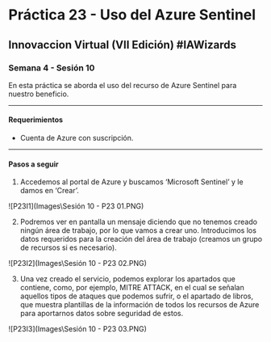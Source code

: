 # Práctica 23 - Uso del Azure Sentinel 

## Innovaccion Virtual (VII Edición) #IAWizards

### Semana 4 - Sesión 10

En esta práctica se aborda el uso del recurso de Azure Sentinel para nuestro beneficio. 

-------------------------------------------------

#### Requerimientos
- Cuenta de Azure con suscripción.

--------------------------------------------------

#### Pasos a seguir 

1. Accedemos al portal de Azure y buscamos ‘Microsoft Sentinel’ y le damos en ‘Crear’.

![P23I1](Images\Sesión 10 - P23 01.PNG)

2. Podremos ver en pantalla un mensaje diciendo que no tenemos creado ningún área de trabajo, por lo que vamos a crear uno. Introducimos los datos requeridos para la creación del área de trabajo (creamos un grupo de recursos si es necesario).

![P23I2](Images\Sesión 10 - P23 02.PNG)

3. Una vez creado el servicio, podemos explorar los apartados que contiene, como, por ejemplo, MITRE ATTACK, en el cual se señalan aquellos tipos de ataques que podemos sufrir, o el apartado de libros, que muestra plantillas de la información de todos los recursos de Azure para aportarnos datos sobre seguridad de estos.

![P23I3](Images\Sesión 10 - P23 03.PNG)